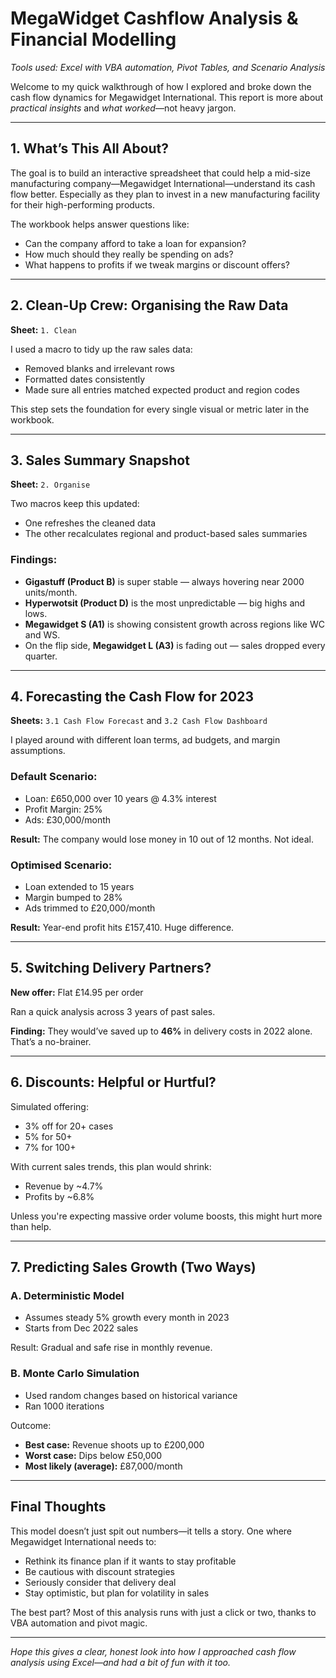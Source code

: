 # MegaWidget Cashflow Analysis & Financial Modelling

<i>Tools used: Excel with VBA automation, Pivot Tables, and Scenario Analysis</i>

Welcome to my quick walkthrough of how I explored and broke down the cash flow dynamics for Megawidget International. This report is more about *practical insights* and *what worked*—not heavy jargon.

---

## 1. What’s This All About?

The goal is to build an interactive spreadsheet that could help a mid-size manufacturing company—Megawidget International—understand its cash flow better. Especially as they plan to invest in a new manufacturing facility for their high-performing products.

The workbook helps answer questions like:
- Can the company afford to take a loan for expansion?
- How much should they really be spending on ads?
- What happens to profits if we tweak margins or discount offers?

---

## 2. Clean-Up Crew: Organising the Raw Data

**Sheet:** `1. Clean`

I used a macro to tidy up the raw sales data:
- Removed blanks and irrelevant rows
- Formatted dates consistently
- Made sure all entries matched expected product and region codes

This step sets the foundation for every single visual or metric later in the workbook.

---

## 3. Sales Summary Snapshot

**Sheet:** `2. Organise`

Two macros keep this updated:
- One refreshes the cleaned data
- The other recalculates regional and product-based sales summaries

### Findings:
- **Gigastuff (Product B)** is super stable — always hovering near 2000 units/month.
- **Hyperwotsit (Product D)** is the most unpredictable — big highs and lows.
- **Megawidget S (A1)** is showing consistent growth across regions like WC and WS.
- On the flip side, **Megawidget L (A3)** is fading out — sales dropped every quarter.

---

## 4. Forecasting the Cash Flow for 2023

**Sheets:** `3.1 Cash Flow Forecast` and `3.2 Cash Flow Dashboard`

I played around with different loan terms, ad budgets, and margin assumptions.

### Default Scenario:
- Loan: £650,000 over 10 years @ 4.3% interest
- Profit Margin: 25%
- Ads: £30,000/month

**Result:** The company would lose money in 10 out of 12 months. Not ideal.

### Optimised Scenario:
- Loan extended to 15 years
- Margin bumped to 28%
- Ads trimmed to £20,000/month

**Result:** Year-end profit hits £157,410. Huge difference.

---

## 5. Switching Delivery Partners?

**New offer:** Flat £14.95 per order

Ran a quick analysis across 3 years of past sales.

**Finding:** They would’ve saved up to **46%** in delivery costs in 2022 alone. That’s a no-brainer.

---

## 6. Discounts: Helpful or Hurtful?

Simulated offering:
- 3% off for 20+ cases
- 5% for 50+
- 7% for 100+

With current sales trends, this plan would shrink:
- Revenue by ~4.7%
- Profits by ~6.8%

Unless you're expecting massive order volume boosts, this might hurt more than help.

---

## 7. Predicting Sales Growth (Two Ways)

### A. Deterministic Model
- Assumes steady 5% growth every month in 2023
- Starts from Dec 2022 sales

Result: Gradual and safe rise in monthly revenue.

### B. Monte Carlo Simulation
- Used random changes based on historical variance
- Ran 1000 iterations

Outcome:
- **Best case:** Revenue shoots up to £200,000
- **Worst case:** Dips below £50,000
- **Most likely (average):** £87,000/month

---

## Final Thoughts

This model doesn’t just spit out numbers—it tells a story. One where Megawidget International needs to:
- Rethink its finance plan if it wants to stay profitable
- Be cautious with discount strategies
- Seriously consider that delivery deal
- Stay optimistic, but plan for volatility in sales

The best part? Most of this analysis runs with just a click or two, thanks to VBA automation and pivot magic.

---

<i>Hope this gives a clear, honest look into how I approached cash flow analysis using Excel—and had a bit of fun with it too.</i>
